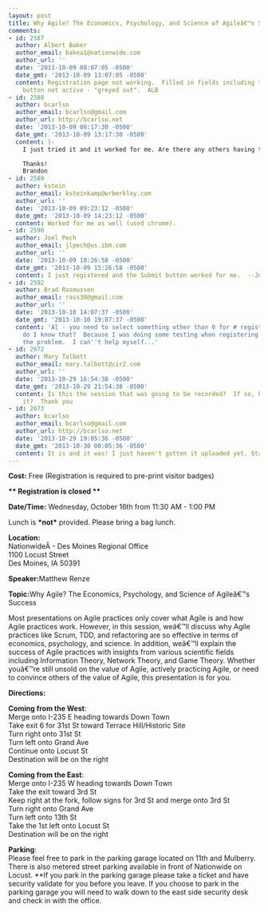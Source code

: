 ```yaml
---
layout: post
title: Why Agile? The Economics, Psychology, and Science of Agileâ€™s Success
comments:
- id: 2587
  author: Albert Baker
  author_email: bakea1@nationwide.com
  author_url: ''
  date: '2013-10-09 08:07:05 -0500'
  date_gmt: '2013-10-09 13:07:05 -0500'
  content: Registration page not working.  Filled in fields including the code.  Submit
    button not active - "greyed out".  ALB
- id: 2588
  author: bcarlso
  author_email: bcarlso@gmail.com
  author_url: http://bcarlso.net
  date: '2013-10-09 08:17:30 -0500'
  date_gmt: '2013-10-09 13:17:30 -0500'
  content: |-
    I just tried it and it worked for me. Are there any others having this issue?

    Thanks!
    Brandon
- id: 2589
  author: kstein
  author_email: ksteinkamp@wrberkley.com
  author_url: ''
  date: '2013-10-09 09:23:12 -0500'
  date_gmt: '2013-10-09 14:23:12 -0500'
  content: Worked for me as well (used chrome).
- id: 2590
  author: Joel Pech
  author_email: jlpech@us.ibm.com
  author_url: ''
  date: '2013-10-09 10:26:58 -0500'
  date_gmt: '2013-10-09 15:26:58 -0500'
  content: I just registered and the Submit button worked for me.  --Joel
- id: 2592
  author: Brad Rasmussen
  author_email: rass30@gmail.com
  author_url: ''
  date: '2013-10-10 14:07:37 -0500'
  date_gmt: '2013-10-10 19:07:37 -0500'
  content: 'Al - you need to select something other than 0 for # registering.  Why
    do I know that?  Because I was doing some testing when registering trying to recreate
    the problem.  I can''t help myself...'
- id: 2672
  author: Mary Talbott
  author_email: mary.talbott@cir2.com
  author_url: ''
  date: '2013-10-29 16:54:38 -0500'
  date_gmt: '2013-10-29 21:54:38 -0500'
  content: Is this the session that was going to be recorded?  If so, how can I view
    it?  Thank you
- id: 2673
  author: bcarlso
  author_email: bcarlso@gmail.com
  author_url: http://bcarlso.net
  date: '2013-10-29 19:05:36 -0500'
  date_gmt: '2013-10-30 00:05:36 -0500'
  content: It is and it was! I just haven't gotten it uploaded yet. Stay tuned!
---
```

<p><strong>Cost:</strong> Free (Registration is required to pre-print visitor badges)</p>
<p><strong>** Registration is closed **</strong></p>
<p><strong>Date/Time:</strong> Wednesday, October 16th from 11:30 AM - 1:00 PM</p>
<p>Lunch is <strong>*not*</strong> provided. Please bring a bag lunch.</p>
<p><strong>Location:</strong><br />
NationwideÂ - Des Moines Regional Office<br />
1100 Locust Street<br />
Des Moines, IA 50391</p>
<p><strong>Speaker:</strong>Matthew Renze</p>
<p><strong>Topic:</strong>Why Agile? The Economics, Psychology, and Science of Agileâ€™s Success</p>
<div>Most presentations on Agile practices only cover what Agile is and how Agile practices work. However, in this session, weâ€™ll discuss why Agile practices like Scrum, TDD, and refactoring are so effective in terms of economics, psychology, and science. In addition, weâ€™ll explain the success of Agile practices with insights from various scientific fields including Information Theory, Network Theory, and Game Theory. Whether youâ€™re still unsold on the value of Agile, actively practicing Agile, or need to convince others of the value of Agile, this presentation is for you.</div>
<p><strong>Directions:</strong></p>
<p><strong>Coming from the West</strong>:<br />
Merge onto I-235 E heading towards Down Town<br />
Take exit 6 for 31st St toward Terrace Hill/Historic Site<br />
Turn right onto 31st St<br />
Turn left onto Grand Ave<br />
Continue onto Locust St<br />
Destination will be on the right</p>
<p><strong>Coming from the East</strong>:<br />
Merge onto I-235 W heading towards Down Town<br />
Take the exit toward 3rd St<br />
Keep right at the fork, follow signs for 3rd St and merge onto 3rd St<br />
Turn right onto Grand Ave<br />
Turn left onto 13th St<br />
Take the 1st left onto Locust St<br />
Destination will be on the right</p>
<p><strong>Parking</strong>:<br />
Please feel free to park in the parking garage located on 11th and Mulberry. There is also metered street parking available in front of Nationwide on Locust. **If you park in the parking garage please take a ticket and have security validate for you before you leave. If you choose to park in the parking garage you will need to walk down to the east side security desk and check in with the office.</p>
